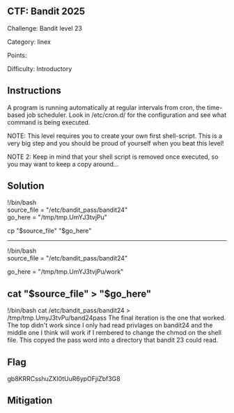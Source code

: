 ## CTF: Bandit 2025
Challenge: Bandit level 23

Category:  linex

Points:

Difficulty: Introductory

## Instructions
A program is running automatically at regular intervals from cron, the time-based job scheduler. Look in /etc/cron.d/ for the configuration and see what command is being executed.

NOTE: This level requires you to create your own first shell-script. This is a very big step and you should be proud of yourself when you beat this level!

NOTE 2: Keep in mind that your shell script is removed once executed, so you may want to keep a copy around…


## Solution
!/bin/bash                                                                                                           
source_file = "/etc/bandit_pass/bandit24"                                                                             
go_here = "/tmp/tmp.UmYJ3tvjPu"                                                                             
                                                                                                                
cp "$source_file" "$go_here"     
 
------------------------------------------
!/bin/bash                              
source_file = "/etc/bandit_pass/bandit24"
                                   
go_here = "/tmp/tmp.UmYJ3tvjPu/work"
                                
cat "$source_file" > "$go_here" 
------------------------------------------
!/bin/bash
cat /etc/bandit_pass/bandit24 > /tmp/tmp.UmyJ3tvPu/band24pass
The final iteration is the one that worked. The top didn't work since I only had read privlages on bandit24 and the middle one I think will work if I rembered to change the chmod on the shell file. This copyed the pass word into a directory that bandit 23 could read.
 
## Flag
gb8KRRCsshuZXI0tUuR6ypOFjiZbf3G8



## Mitigation


